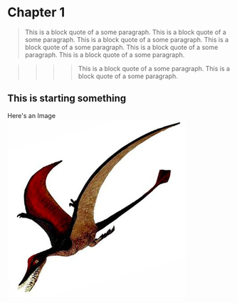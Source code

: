 # Chapter 1

> This is a block quote of a some paragraph. This is a block quote of a some paragraph. This is a block quote of a some paragraph. This is a block quote of a some paragraph. This is a block quote of a some paragraph. This is a block quote of a some paragraph. 

>>>> This is a block quote of a some paragraph. This is a block quote of a some paragraph. 

## This is starting something
Here's an Image 
![Tux the Mascot](images/ramph.jpg)<!-- .element height="50%" width="50%" -->
